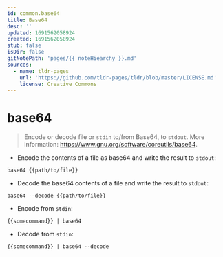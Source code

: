 ```yaml
---
id: common.base64
title: Base64
desc: ''
updated: 1691562058924
created: 1691562058924
stub: false
isDir: false
gitNotePath: 'pages/{{ noteHiearchy }}.md'
sources:
  - name: tldr-pages
    url: 'https://github.com/tldr-pages/tldr/blob/master/LICENSE.md'
    license: Creative Commons
---
```

# base64

> Encode or decode file or `stdin` to/from Base64, to `stdout`.
> More information: <https://www.gnu.org/software/coreutils/base64>.

- Encode the contents of a file as base64 and write the result to `stdout`:

`base64 {{path/to/file}}`

- Decode the base64 contents of a file and write the result to `stdout`:

`base64 --decode {{path/to/file}}`

- Encode from `stdin`:

`{{somecommand}} | base64`

- Decode from `stdin`:

`{{somecommand}} | base64 --decode`

